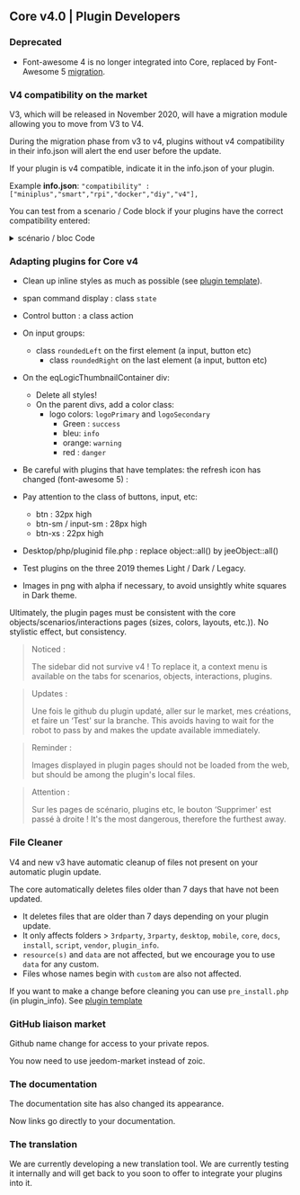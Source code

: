 ## Core v4.0 | Plugin Developers

### Deprecated

- Font-awesome 4 is no longer integrated into Core, replaced by Font-Awesome 5 [migration](https://fontawesome.com/how-to-use/on-the-web/setup/upgrading-from-version-4#name-changes).

### V4 compatibility on the market

V3, which will be released in November 2020, will have a migration module allowing you to move from V3 to V4.

During the migration phase from v3 to v4, plugins without v4 compatibility in their info.json will alert the end user before the update.


If your plugin is v4 compatible, indicate it in the info.json of your plugin.

Example **info.json**: `"compatibility" : ["miniplus","smart","rpi","docker","diy","v4"],`

You can test from a scenario / Code block if your plugins have the correct compatibility entered:

<details>

  <summary markdown="span">scénario / bloc Code</summary>

  ~~~ php
  {% raw %}
  //Author of plugins to check (case sensitive)
  $author = 'Jeedom SAS';

  $plugins = repo_market::byFilter(['author' => $author]);
  $pluginsArray = utils::o2a($plugins);
  $countPlugins = 0;
  $countIncompatibles = 0;
  foreach ($pluginsArray as $plugin) {
    if ($plugin['author'] == $author) {
      $countPlugins++;
    if ($plugin['hardwareCompatibility']['v4'] != '1') {
        $countIncompatibles++;
      $scenario->setLog('Plugin ' . $plugin['name'] . ' does not have v4 compatibility tag.');
    }
    }
  }
  if ($countPlugins > 0) {
    if ($countIncompatibles > 0) {
      $scenario->setLog($author . ' : ' . $countIncompatibles . ' potentially incompatible Jeedom V4 plugin on ' . $countPlugins . ' checked');
    } else {
      $scenario->setLog('All ' . $countPlugins . ' plugin developed by ' . $author . ' are Jeedom V4 compatible. Congratulations!');
    }
  } else {
    $scenario->setLog('No plugin found for ' . $author);
  }
  {% endraw %}
  ~~~

</details>

### Adapting plugins for Core v4

- Clean up inline styles as much as possible (see [plugin template](https://github.com/jeedom/plugin-template/blob/master/desktop/php/template.php)).
- span command display : class `state`
- Control button : a class action
- On input groups:
  - class `roundedLeft` on the first element (a input, button etc)
    - class `roundedRight` on the last element (a input, button etc)
- On the eqLogicThumbnailContainer div:
    - Delete all styles!
    - On the parent divs, add a color class:
      - logo colors: `logoPrimary` and `logoSecondary`
        - Green : `success`
        - bleu: `info`
        - orange: `warning`
        - red : `danger`
- Be careful with plugins that have templates: the refresh icon has changed (font-awesome 5) :
- Pay attention to the class of buttons, input, etc:
    - btn : 32px high
    - btn-sm / input-sm : 28px high
    - btn-xs : 22px high
- Desktop/php/pluginid file.php : replace object::all() by jeeObject::all()

- Test plugins on the three 2019 themes Light / Dark / Legacy.

- Images in png with alpha if necessary, to avoid unsightly white squares in Dark theme.

Ultimately, the plugin pages must be consistent with the core objects/scenarios/interactions pages (sizes, colors, layouts, etc.)). No stylistic effect, but consistency.

> Noticed :
>
> The sidebar did not survive v4 ! To replace it, a context menu is available on the tabs for scenarios, objects, interactions, plugins.

> Updates :
>
> Une fois le github du plugin updaté, aller sur le market, mes créations, et faire un ‘Test' sur la branche. This avoids having to wait for the robot to pass by and makes the update available immediately.

> Reminder :
>
> Images displayed in plugin pages should not be loaded from the web, but should be among the plugin's local files.

> Attention :
>
> Sur les pages de scénario, plugins etc, le bouton ‘Supprimer' est passé à droite ! It's the most dangerous, therefore the furthest away.


### File Cleaner

V4 and new v3 have automatic cleanup of files not present on your automatic plugin update.

The core automatically deletes files older than 7 days that have not been updated.

- It deletes files that are older than 7 days depending on your plugin update.
- It only affects folders > `3rdparty`, `3rparty`, `desktop`, `mobile`, `core`, `docs`, `install`, `script`, `vendor`, `plugin_info`.
- `resource(s)` and `data` are not affected, but we encourage you to use `data` for any custom.
- Files whose names begin with `custom` are also not affected.

If you want to make a change before cleaning you can use `pre_install.php` (in plugin_info).
See [plugin template](https://github.com/jeedom/plugin-template/blob/master/plugin_info/pre_install.php)

### GitHub liaison market

Github name change for access to your private repos.

You now need to use jeedom-market instead of zoic.

### The documentation

The documentation site has also changed its appearance.

Now links go directly to your documentation.

### The translation

We are currently developing a new translation tool. We are currently testing it internally and will get back to you soon to offer to integrate your plugins into it.